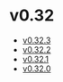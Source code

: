 # v0.32

* [v0.32.3](v0.32.3.ja.md)
* [v0.32.2](v0.32.2.ja.md)
* [v0.32.1](v0.32.1.ja.md)
* [v0.32.0](v0.32.0.ja.md)
